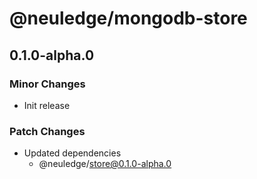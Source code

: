 # @neuledge/mongodb-store

## 0.1.0-alpha.0

### Minor Changes

- Init release

### Patch Changes

- Updated dependencies
  - @neuledge/store@0.1.0-alpha.0
